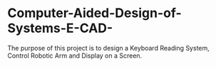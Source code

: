 # Computer-Aided-Design-of-Systems-E-CAD-

The purpose of this project is to design a Keyboard Reading System, Control
Robotic Arm and Display on a Screen.


